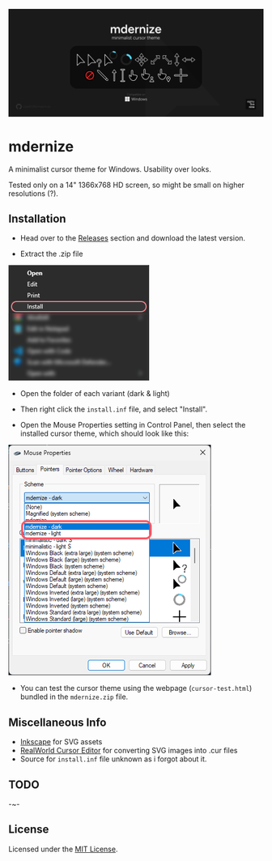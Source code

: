 ![Preview Image](./png/cover.png)

# mdernize

A minimalist cursor theme for Windows. Usability over looks.

Tested only on a 14" 1366x768 HD screen, so might be small on higher resolutions (?).

## Installation

- Head over to the [Releases](https://www.github.com/user8595/mdernize/releases/latest) section and download the latest version.

- Extract the .zip file

![Right click then Install](./png/install.png)

- Open the folder of each variant (dark & light)

- Then right click the `install.inf` file, and select "Install".

- Open the Mouse Properties setting in Control Panel, then select the installed cursor theme, which should look like this:

![Mouse settings](./png/mouse.png)

- You can test the cursor theme using the webpage (`cursor-test.html`) bundled in the `mdernize.zip` file.

## Miscellaneous Info

- [Inkscape](https://inkscape.org) for SVG assets
- [RealWorld Cursor Editor](http://rw-designer.com/cursor-maker) for converting SVG images into .cur files
- Source for `install.inf` file unknown as i forgot about it.

## TODO

-~-

## License

Licensed under the [MIT License](./LICENSE).